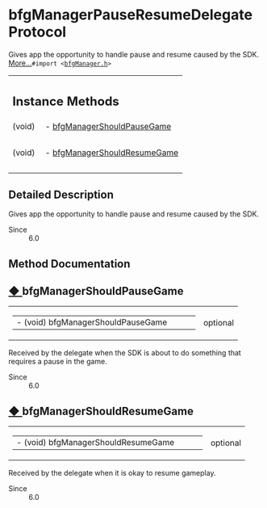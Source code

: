   
# bfgManagerPauseResumeDelegate Protocol 

<div class="contents">Gives app the opportunity to handle pause and resume caused by the SDK.    <a href="protocolbfg_manager_pause_resume_delegate-p.html#details">More...</a><code>#import &lt;<a class="el" href="bfg_manager_8h_source.html">bfgManager.h</a>&gt;</code><table class="memberdecls"><tr class="heading"><td colspan="2"><h2 class="groupheader"><a id="pub-methods" name="pub-methods"></a> Instance Methods</h2></td></tr><tr class="memitem:a393d568a07fe412299b41d60aadab7b1"><td class="memItemLeft" align="right" valign="top">(void)&#160;</td><td class="memItemRight" valign="bottom">- <a class="el" href="protocolbfg_manager_pause_resume_delegate-p.html#a393d568a07fe412299b41d60aadab7b1">bfgManagerShouldPauseGame</a></td></tr><tr class="separator:a393d568a07fe412299b41d60aadab7b1"><td class="memSeparator" colspan="2">&#160;</td></tr><tr class="memitem:adceaced25f7563c4404fcd316eec109c"><td class="memItemLeft" align="right" valign="top">(void)&#160;</td><td class="memItemRight" valign="bottom">- <a class="el" href="protocolbfg_manager_pause_resume_delegate-p.html#adceaced25f7563c4404fcd316eec109c">bfgManagerShouldResumeGame</a></td></tr><tr class="separator:adceaced25f7563c4404fcd316eec109c"><td class="memSeparator" colspan="2">&#160;</td></tr></table><a name="details" id="details"></a><h2 class="groupheader">Detailed Description</h2><div class="textblock">Gives app the opportunity to handle pause and resume caused by the SDK. <dl class="section since"><dt>Since</dt><dd>6.0 </dd></dl></div><h2 class="groupheader">Method Documentation</h2><a id="a393d568a07fe412299b41d60aadab7b1" name="a393d568a07fe412299b41d60aadab7b1"></a><h2 class="memtitle"><span class="permalink"><a href="#a393d568a07fe412299b41d60aadab7b1">&#9670;&nbsp;</a></span>bfgManagerShouldPauseGame</h2><div class="memitem"><div class="memproto"><table class="mlabels"><tr><td class="mlabels-left"><table class="memname"><tr><td class="memname">- (void) bfgManagerShouldPauseGame </td><td></td><td class="paramname"></td><td></td></tr></table></td><td class="mlabels-right"><span class="mlabels"><span class="mlabel">optional</span></span></td></tr></table></div><div class="memdoc">Received by the delegate when the SDK is about to do something that requires a pause in the game.<dl class="section since"><dt>Since</dt><dd>6.0 </dd></dl></div></div><a id="adceaced25f7563c4404fcd316eec109c" name="adceaced25f7563c4404fcd316eec109c"></a><h2 class="memtitle"><span class="permalink"><a href="#adceaced25f7563c4404fcd316eec109c">&#9670;&nbsp;</a></span>bfgManagerShouldResumeGame</h2><div class="memitem"><div class="memproto"><table class="mlabels"><tr><td class="mlabels-left"><table class="memname"><tr><td class="memname">- (void) bfgManagerShouldResumeGame </td><td></td><td class="paramname"></td><td></td></tr></table></td><td class="mlabels-right"><span class="mlabels"><span class="mlabel">optional</span></span></td></tr></table></div><div class="memdoc">Received by the delegate when it is okay to resume gameplay.<dl class="section since"><dt>Since</dt><dd>6.0 </dd></dl></div></div></div> 
